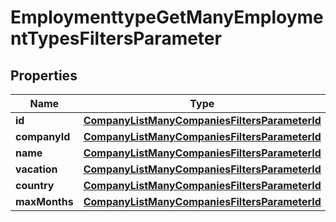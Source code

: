

# EmploymenttypeGetManyEmploymentTypesFiltersParameter


## Properties

| Name | Type | Description | Notes |
|------------ | ------------- | ------------- | -------------|
|**id** | [**CompanyListManyCompaniesFiltersParameterId**](CompanyListManyCompaniesFiltersParameterId.md) |  |  [optional] |
|**companyId** | [**CompanyListManyCompaniesFiltersParameterId**](CompanyListManyCompaniesFiltersParameterId.md) |  |  [optional] |
|**name** | [**CompanyListManyCompaniesFiltersParameterId**](CompanyListManyCompaniesFiltersParameterId.md) |  |  [optional] |
|**vacation** | [**CompanyListManyCompaniesFiltersParameterId**](CompanyListManyCompaniesFiltersParameterId.md) |  |  [optional] |
|**country** | [**CompanyListManyCompaniesFiltersParameterId**](CompanyListManyCompaniesFiltersParameterId.md) |  |  [optional] |
|**maxMonths** | [**CompanyListManyCompaniesFiltersParameterId**](CompanyListManyCompaniesFiltersParameterId.md) |  |  [optional] |



